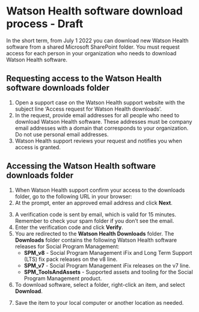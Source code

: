 # Watson Health software download process - Draft

In the short term, from July 1 2022 you can download new Watson Health software from a shared Microsoft SharePoint folder. You must request access for each person in your organization who needs to download Watson Health software.

## Requesting access to the Watson Health software downloads folder

1.	Open a support case on the Watson Health support website with the subject line ‘Access request for Watson Health downloads’.
2.	In the request, provide email addresses for all people who need to download Watson Health software. These addresses must be company email addresses with a domain that corresponds to your organization. Do not use personal email addresses.
3.	Watson Health support reviews your request and notifies you when access is granted.

## Accessing the Watson Health software downloads folder

1.	When Watson Health support confirm your access to the downloads folder, go to the following URL in your browser: <!--[https://merative.SharePoint.com/:f:/s/MerativeDownloads/EjhkeC-ivKVGp2fxhpwDS6EByn5vmJD9s4U2MNdYzC5LWg](https://merative.SharePoint.com/:f:/s/MerativeDownloads/EjhkeC-ivKVGp2fxhpwDS6EByn5vmJD9s4U2MNdYzC5LWg)-->
2.	At the prompt, enter an approved email address and click **Next**. 
   <!-- ![This image shows the Sharepoint login page](../images/enter-email.png?raw=true "Verify your identity page")-->
3.	A verification code is sent by email, which is valid for 15 minutes. Remember to check your spam folder if you don’t see the email.
    <!--![This image shows the Watson Health verification email](../images/verification-email.png?raw=true "Verification email")-->
4.	Enter the verification code and click **Verify**. 
    <!--![This image shows the Sharepoint login page](../images/enter-verif-code.png?raw=true "Verification code page")-->
5.	You are redirected to the **Watson Health Downloads** folder. The **Downloads** folder contains the following Watson Health software releases for Social Program Management:
    * **SPM_v8** - Social Program Management iFix and Long Term Support (LTS) fix pack releases on the v8 line.
    * **SPM_v7** - Social Program Management iFix releases on the v7 line.
    * **SPM_ToolsAndAssets** - Supported assets and tooling for the Social Program Management product.
6.	To download software, select a folder, right-click an item, and select **Download**.
   <!-- ![This image shows the Sharepoint download file menu](../images/sharepoint-download.png?raw=true "Verify your identity page")-->
7.	Save the item to your local computer or another location as needed.
